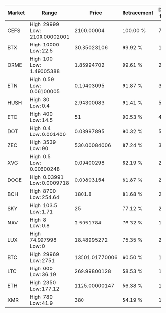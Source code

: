| Market | Range | Price| Retracement | Doubles to 50% |
| --- | --- | --- | --- | --- |
| CEFS | High: 29999<br />Low: 2100.00002001 | 2100.00004 | 100.00 % | 7.64 |
| BTX | High: 10000<br />Low: 22.5 | 30.35023106 | 99.92 % | 165.11 |
| ORME | High: 100<br />Low: 1.49005388 | 1.86994702 | 99.61 % | 27.14 |
| ETN | High: 0.59<br />Low: 0.06100005 | 0.10403095 | 91.87 % | 3.13 |
| HUSH | High: 30<br />Low: 0.4 | 2.94300083 | 91.41 % | 5.16 |
| ETC | High: 400<br />Low: 14.5 | 51 | 90.53 % | 4.06 |
| DOT | High: 0.4<br />Low: 0.001406 | 0.03997895 | 90.32 % | 5.02 |
| ZEC | High: 3539<br />Low: 90 | 530.00084006 | 87.24 % | 3.42 |
| XVG | High: 0.5<br />Low: 0.00600248 | 0.09400298 | 82.19 % | 2.69 |
| DOGE | High: 0.03991<br />Low: 0.0009718 | 0.00803154 | 81.87 % | 2.55 |
| BCH | High: 8700<br />Low: 254.64 | 1801.8 | 81.68 % | 2.48 |
| SKY | High: 103.5<br />Low: 1.71 | 25 | 77.12 % | 2.10 |
| NAV | High: 8<br />Low: 0.8 | 2.5051784 | 76.32 % | 1.76 |
| LUX | High: 74.997998<br />Low: 0 | 18.48995272 | 75.35 % | 2.03 |
| BTC | High: 29969<br />Low: 2751 | 13501.01770006 | 60.50 % | 1.21 |
| LTC | High: 600<br />Low: 36.19 | 269.99800128 | 58.53 % | 1.18 |
| ETH | High: 2350<br />Low: 177.12 | 1125.00000147 | 56.38 % | 1.12 |
| XMR | High: 780<br />Low: 41.9 | 380 | 54.19 % | 1.08 |
